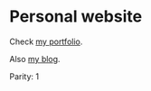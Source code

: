 # Personal website

Check [my portfolio](https://muaath.dev/).

Also [my blog](https://muaath.dev/blog).

Parity: 1
